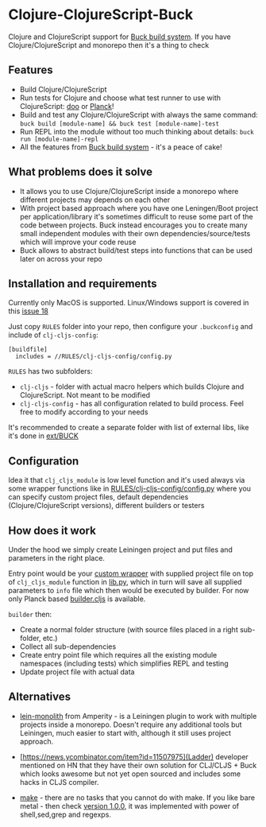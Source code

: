 # Clojure-ClojureScript-Buck

Clojure and ClojureScript support for [Buck build system](https://buckbuild.com). If you have Clojure/ClojureScript and monorepo then it's a thing to check

## Features

- Build Clojure/ClojureScript
- Run tests for Clojure and choose what test runner to use with ClojureScript: [doo](https://github.com/bensu/doo) or [Planck](http://planck-repl.org/testing.html)!
- Build and test any Clojure/ClojureScript with always the same command: `buck build [module-name] && buck test [module-name]-test`
- Run REPL into the module without too much thinking about details: `buck run [module-name]-repl`
- All the features from [Buck build system](https://buckbuild.com) - it's a peace of cake!

## What problems does it solve

- It allows you to use Clojure/ClojureScript inside a monorepo where different projects may depends on each other
- With project based approach where you have one Leningen/Boot project per application/library it's sometimes difficult to reuse some part of the code between projects. Buck instead encourages you to create many small independent modules with their own dependencies/source/tests which will improve your code reuse
- Buck allows to abstract build/test steps into functions that can be used later on across your repo

## Installation and requirements

Currently only MacOS is supported. Linux/Windows support is covered in this [issue 18](https://github.com/artemyarulin/clojure-clojurescript-buck/issues/18)

Just copy `RULES` folder into your repo, then configure your `.buckconfig` and include of `clj-cljs-config`:

```
[buildfile]
  includes = //RULES/clj-cljs-config/config.py
```

`RULES` has two subfolders:
- `clj-cljs` - folder with actual macro helpers which builds Clojure and ClojureScript. Not meant to be modified
- `clj-cljs-config` - has all configuration related to build process. Feel free to modify according to your needs

It's recommended to create a separate folder with list of external libs, like it's done in [ext/BUCK](ext/BUCK)

## Configuration

Idea it that `clj_cljs_module` is low level function and it's used always via some wrapper functions like in [RULES/clj-cljs-config/config.py](RULES/clj-cljs-config/config.py) where you can specify custom project files, default dependencies (Clojure/ClojureScript versions), different builders or testers

## How does it work

Under the hood we simply create Leiningen project and put files and parameters in the right place.

Entry point would be your [custom wrapper](RULES/clj-cljs-config/config.py) with supplied project file on top of `clj_cljs_module` function in [lib.py](RULES/clj-cljs/lib.py), which in turn will save all supplied parameters to `info` file which then would be executed by builder. For now only Planck based [builder.cljs](RULES/clj-cljs/build.cljs) is available.

`builder` then:
- Create a normal folder structure (with source files placed in a right sub-folder, etc.)
- Collect all sub-dependencies
- Create entry point file which requires all the existing module namespaces (including tests) which simplifies REPL and testing
- Update project file with actual data

## Alternatives

- [lein-monolith](https://github.com/amperity/lein-monolith) from Amperity - is a Leiningen plugin to work with multiple projects inside a monorepo. Doesn't require any additional tools but Leiningen, much easier to start with, although it still uses project approach.

- [https://news.ycombinator.com/item?id=11507975](Ladder) developer mentioned on HN that they have their own solution for CLJ/CLJS + Buck which looks awesome but not yet open sourced and includes some hacks in CLJS compiler.

- [make](https://www.gnu.org/software/make/) - there are no tasks that you cannot do with make. If you like bare metal - then check [version 1.0.0](https://github.com/artemyarulin/clojure-clojurescript-buck/tree/1.0.0), it was implemented with power of shell,sed,grep and regexps.
